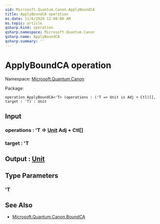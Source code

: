 ```yaml
---
uid: Microsoft.Quantum.Canon.ApplyBoundCA
title: ApplyBoundCA operation
ms.date: 11/6/2020 12:00:00 AM
ms.topic: article
qsharp.kind: operation
qsharp.namespace: Microsoft.Quantum.Canon
qsharp.name: ApplyBoundCA
qsharp.summary: ''
---
```


# ApplyBoundCA operation

Namespace: [Microsoft.Quantum.Canon](xref:Microsoft.Quantum.Canon)

Package: [](https://nuget.org/packages/)




```qsharp
operation ApplyBoundCA<'T> (operations : ('T => Unit is Adj + Ctl)[], target : 'T) : Unit
```


## Input

### operations : 'T => [Unit](xref:microsoft.quantum.lang-ref.unit) Adj + Ctl[]




### target : 'T





## Output : [Unit](xref:microsoft.quantum.lang-ref.unit)



## Type Parameters

### 'T



## See Also

- [Microsoft.Quantum.Canon.BoundCA](xref:Microsoft.Quantum.Canon.BoundCA)
